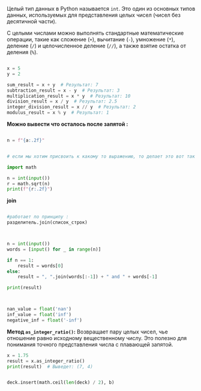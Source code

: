 
Целый тип данных в Python называется `int`. Это один из основных типов данных, используемых для представления целых чисел (чисел без десятичной части).


С целыми числами можно выполнять стандартные математические операции, такие как сложение (`+`), вычитание (`-`), умножение (`*`), деление (`/`) и целочисленное деление (`//`), а также взятие остатка от деления (`%`).


```python

x = 5
y = 2

sum_result = x + y  # Результат: 7
subtraction_result = x - y  # Результат: 3
multiplication_result = x * y  # Результат: 10
division_result = x / y  # Результат: 2.5
integer_division_result = x // y  # Результат: 2
modulus_result = x % y  # Результат: 1

```



**Можно вывести что осталось после запятой :** 

```python

n = f"{a:.2f}"


# если мы хотим присвоить к какому то выражению, то делает это вот так : 

import math 

n = int(input())
r = math.sqrt(n)
print(f"{r:.2f}")

```



**join** 

```python

#работает по принципу : 
разделитель.join(список_строк)



n = int(input())
words = [input() for _ in range(n)]

if n == 1:
    result = words[0]
else:
    result = ", ".join(words[:-1]) + " and " + words[-1]

print(result)



```



```python

nan_value = float('nan') 
inf_value = float('inf') 
negative_inf = float('-inf')

```

**Метод `as_integer_ratio()`:** Возвращает пару целых чисел, чье отношение равно исходному вещественному числу. Это полезно для понимания точного представления числа с плавающей запятой.

```python
x = 1.75
result = x.as_integer_ratio()
print(result)  # Выведет: (7, 4)
```


```python

deck.insert(math.ceil(len(deck) / 2), b)

```


